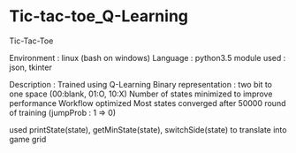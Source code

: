# Tic-tac-toe_Q-Learning
Tic-Tac-Toe

Environment : linux (bash on windows)
Language : python3.5
module used : json, tkinter

Description :
    Trained using Q-Learning
    Binary representation :
        two bit to one space (00:blank, 01:O, 10:X)
    Number of states minimized to improve performance
    Workflow optimized
    Most states converged after 50000 round of training (jumpProb : 1 => 0)

used printState(state), getMinState(state), switchSide(state) to translate into game grid
